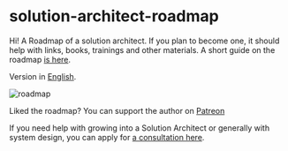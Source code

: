 # solution-architect-roadmap

Hi! A Roadmap of a solution architect. If you plan to become one, it should help with links, books, trainings and other materials.
A short guide on the roadmap [is here](https://vvsevolodovich.dev/profession-solution-architect-roadmap/).

Version in [English](https://github.com/vlivanov/solution-architect-roadmap/blob/main/roadmap-en.puml).

![roadmap](http://www.plantuml.com/plantuml/proxy?cache=no&src=https://raw.githubusercontent.com/vvsevolodovich/solution-architect-roadmap/main/roadmap-en.puml)

Liked the roadmap? You can support the author on [Patreon](https://www.patreon.com/vvsevolodovich)

If you need help with growing into a Solution Architect or generally with system design, you can apply for [a consultation here](https://consult.vvsevolodovich.dev).
